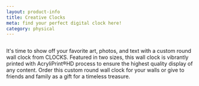```yaml
---
layout: product-info
title: Creative Clocks
meta: find your perfect digital clock here!
category: physical
---
```


<img class="img-product" src="{{site.baseurl}}/images/wall-clocks/clock.jpg" alt=""> 

It's time to show off your favorite art, photos, and text with a custom round wall clock from CLOCKS. Featured in two sizes, this wall clock is vibrantly printed with AcryliPrint®HD process to ensure the highest quality display of any content. Order this custom round wall clock for your walls or give to friends and family as a gift for a timeless treasure.
